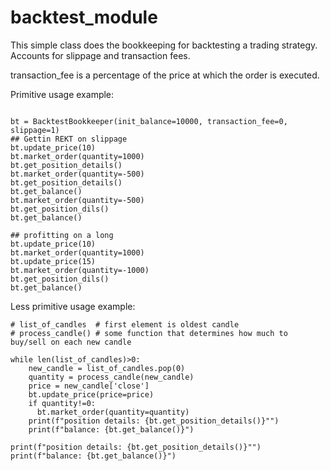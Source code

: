 # backtest_module

This simple class does the bookkeeping for backtesting a trading strategy. Accounts for slippage and transaction fees. 

transaction_fee is a percentage of the price at which the order is executed. 


Primitive usage example: 
```

bt = BacktestBookkeeper(init_balance=10000, transaction_fee=0, slippage=1)
## Gettin REKT on slippage
bt.update_price(10)
bt.market_order(quantity=1000)
bt.get_position_details()
bt.market_order(quantity=-500)
bt.get_position_details()
bt.get_balance()
bt.market_order(quantity=-500)
bt.get_position_dils()
bt.get_balance()

## profitting on a long
bt.update_price(10)
bt.market_order(quantity=1000)
bt.update_price(15)
bt.market_order(quantity=-1000)
bt.get_position_dils()
bt.get_balance()
```

Less primitive usage example:

```
# list_of_candles  # first element is oldest candle
# process_candle() # some function that determines how much to buy/sell on each new candle

while len(list_of_candles)>0:
    new_candle = list_of_candles.pop(0)
    quantity = process_candle(new_candle)
    price = new_candle['close']
    bt.update_price(price=price)
    if quantity!=0:
      bt.market_order(quantity=quantity)  
    print(f"position details: {bt.get_position_details()}"")
    print(f"balance: {bt.get_balance()}")    

print(f"position details: {bt.get_position_details()}"")
print(f"balance: {bt.get_balance()}")    
```
